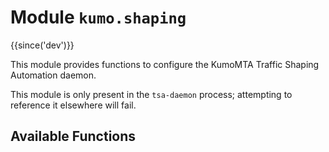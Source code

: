 # Module `kumo.shaping`

{{since('dev')}}

This module provides functions to configure the KumoMTA Traffic Shaping Automation daemon.

This module is only present in the `tsa-daemon` process; attempting to
reference it elsewhere will fail.

## Available Functions
